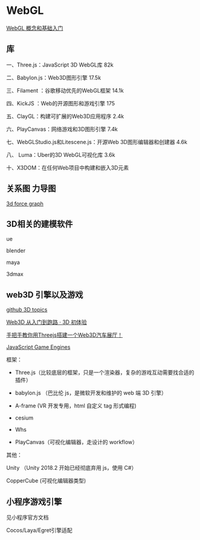 # WebGL

[WebGL 概念和基础入门](https://juejin.cn/post/6994940475459731463)

## 库

一、Three.js：JavaScript 3D WebGL库 82k

二、Babylon.js：Web3D图形引擎 17.5k

三、Filament ：谷歌移动优先的WebGL框架  14.1k

四、KickJS ：Web的开源图形和游戏引擎 175

五、ClayGL：构建可扩展的Web3D应用程序 2.4k

六、PlayCanvas：网络游戏和3D图形引擎 7.4k

七、WebGLStudio.js和Litescene.js：开源Web 3D图形编辑器和创建器 4.6k

八、 Luma：Uber的3D WebGL可视化库 3.6k

十、X3DOM：在任何Web项目中构建和嵌入3D元素

## 关系图 力导图

[3d force graph](https://github.com/vasturiano/3d-force-graph)

## 3D相关的建模软件

ue

blender

maya

3dmax

## web3D 引擎以及游戏

[github 3D topics](https://github.com/topics/3d)

[Web3D 从入门到跑路 · 3D 初体验](https://juejin.cn/post/7076016549303156743)

[手把手教你用Threejs搭建一个Web3D汽车展厅！](https://juejin.cn/post/6981249521258856456#heading-12)

[JavaScript Game Engines](https://github.com/collections/javascript-game-engines)

框架：

- Three.js（比较底层的框架，只是一个渲染器，复杂的游戏互动需要找合适的插件）

- babylon.js （巴比伦 js，是微软开发和维护的 web 端 3D 引擎）

- A-frame (VR 开发专用，html 自定义 tag 形式编程)

- cesium

- Whs

- PlayCanvas（可视化编辑器，走设计的 workflow）

其他：

Unity （Unity 2018.2 开始已经彻底弃用 js，使用 C#）

CopperCube (可视化编辑器类型)

## 小程序游戏引擎

见小程序官方文档

Cocos/Laya/Egret引擎适配
